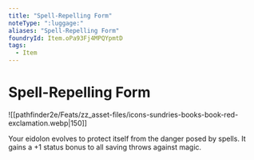```yaml
---
title: "Spell-Repelling Form"
noteType: ":luggage:"
aliases: "Spell-Repelling Form"
foundryId: Item.oPa93Fj4MPQYpmtD
tags:
  - Item
---
```


# Spell-Repelling Form
![[pathfinder2e/Feats/zz_asset-files/icons-sundries-books-book-red-exclamation.webp|150]]

Your eidolon evolves to protect itself from the danger posed by spells. It gains a +1 status bonus to all saving throws against magic.
